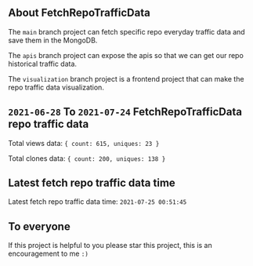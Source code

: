 ## About FetchRepoTrafficData

The `main` branch project can fetch specific repo everyday traffic data and save them in the MongoDB.

The `apis` branch project can expose the apis so that we can get our repo historical traffic data.

The `visualization` branch project is a frontend project that can make the repo traffic data visualization.

## `2021-06-28` To `2021-07-24` FetchRepoTrafficData repo traffic data

Total views data: `{ count: 615, uniques: 23 }`

Total clones data: `{ count: 200, uniques: 138 }`

## Latest fetch repo traffic data time

Latest fetch repo traffic data time: `2021-07-25 00:51:45`

## To everyone

If this project is helpful to you please star this project, this is an encouragement to me `:)`



